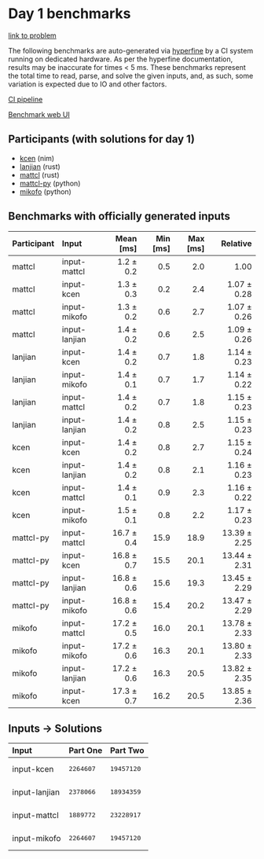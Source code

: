 # Day 1 benchmarks

[link to problem](https://adventofcode.com/2024/day/1)

The following benchmarks are auto-generated via
[hyperfine](https://github.com/sharkdp/hyperfine) by a CI system running on
dedicated hardware. As per the hyperfine documentation, results may be
inaccurate for times < 5 ms. These benchmarks represent the total time to read,
parse, and solve the given inputs, and, as such, some variation is expected due
to IO and other factors.

[CI pipeline](http://ci.papercode.net:8080/teams/main/pipelines/aoc2024)

[Benchmark web UI](https://aoc.ancalagon.black)


## Participants (with solutions for day 1)

- [kcen](https://github.com/kcen/aoc2024) (nim)
- [lanjian](https://github.com/lanjian/aoc-2024) (rust)
- [mattcl](https://github.com/mattcl/aoc2024) (rust)
- [mattcl-py](https://github.com/mattcl/aoc2024-py) (python)
- [mikofo](https://github.com/mikofo/aoc2024) (python)


## Benchmarks with officially generated inputs

| Participant | Input | Mean [ms] | Min [ms] | Max [ms] | Relative |
|:---|:---|---:|---:|---:|---:|
| mattcl | input-mattcl | 1.2 ± 0.2 | 0.5 | 2.0 | 1.00 |
| mattcl | input-kcen | 1.3 ± 0.3 | 0.2 | 2.4 | 1.07 ± 0.28 |
| mattcl | input-mikofo | 1.3 ± 0.2 | 0.6 | 2.7 | 1.07 ± 0.26 |
| mattcl | input-lanjian | 1.4 ± 0.2 | 0.6 | 2.5 | 1.09 ± 0.26 |
| lanjian | input-kcen | 1.4 ± 0.2 | 0.7 | 1.8 | 1.14 ± 0.23 |
| lanjian | input-mikofo | 1.4 ± 0.1 | 0.7 | 1.7 | 1.14 ± 0.22 |
| lanjian | input-mattcl | 1.4 ± 0.2 | 0.7 | 1.8 | 1.15 ± 0.23 |
| lanjian | input-lanjian | 1.4 ± 0.2 | 0.8 | 2.5 | 1.15 ± 0.23 |
| kcen | input-kcen | 1.4 ± 0.2 | 0.8 | 2.7 | 1.15 ± 0.24 |
| kcen | input-lanjian | 1.4 ± 0.2 | 0.8 | 2.1 | 1.16 ± 0.23 |
| kcen | input-mattcl | 1.4 ± 0.1 | 0.9 | 2.3 | 1.16 ± 0.22 |
| kcen | input-mikofo | 1.5 ± 0.1 | 0.8 | 2.2 | 1.17 ± 0.23 |
| mattcl-py | input-mattcl | 16.7 ± 0.4 | 15.9 | 18.9 | 13.39 ± 2.25 |
| mattcl-py | input-kcen | 16.8 ± 0.7 | 15.5 | 20.1 | 13.44 ± 2.31 |
| mattcl-py | input-lanjian | 16.8 ± 0.6 | 15.6 | 19.3 | 13.45 ± 2.29 |
| mattcl-py | input-mikofo | 16.8 ± 0.6 | 15.4 | 20.2 | 13.47 ± 2.29 |
| mikofo | input-mattcl | 17.2 ± 0.5 | 16.0 | 20.1 | 13.78 ± 2.33 |
| mikofo | input-mikofo | 17.2 ± 0.6 | 16.3 | 20.1 | 13.80 ± 2.33 |
| mikofo | input-lanjian | 17.2 ± 0.6 | 16.3 | 20.5 | 13.82 ± 2.35 |
| mikofo | input-kcen | 17.3 ± 0.7 | 16.2 | 20.5 | 13.85 ± 2.36 |


## Inputs -> Solutions

| Input | Part One | Part Two |
|:---|:---|:---|
|input-kcen|<pre>2264607</pre>|<pre>19457120</pre>|
|input-lanjian|<pre>2378066</pre>|<pre>18934359</pre>|
|input-mattcl|<pre>1889772</pre>|<pre>23228917</pre>|
|input-mikofo|<pre>2264607</pre>|<pre>19457120</pre>|